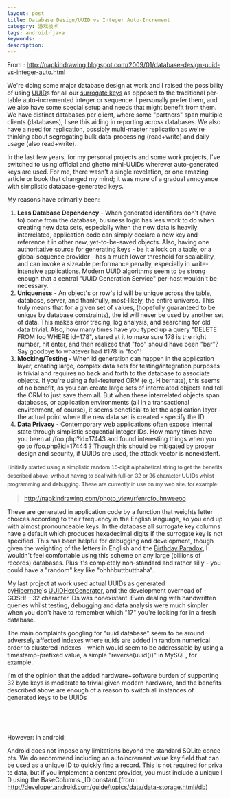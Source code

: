 ```yaml
---
layout: post
title: Database Design/UUID vs Integer Auto-Increment
category: 游戏技术
tags: android／java
keywords: 
description: 
---
```


From :
<http://napkindrawing.blogspot.com/2009/01/database-design-uuid-vs-integer-auto.html>

We're doing some major database design at work and I raised the
possibility of using<span
class="Apple-converted-space"> </span>[UUID](http://en.wikipedia.org/wiki/Universally_Unique_Identifier)s
for all our<span class="Apple-converted-space"> </span>[surrogate
keys](http://en.wikipedia.org/wiki/Surrogate_key)<span
class="Apple-converted-space"> </span>as opposed to the traditional
per-table auto-incremented integer or sequence. I personally prefer
them, and we also have some special setup and needs that might benefit
from them. We have distinct databases per client, where some "partners"
span multiple clients (databases), I see this aiding in reporting across
databases. We also have a need for replication, possibly multi-master
replication as we're thinking about segregating bulk data-processing
(read+write) and daily usage (also read+write).

In the last few years, for my personal projects and some work projects,
I've switched to using official and ghetto mini-UUIDs wherever
auto-generated keys are used. For me, there wasn't a single revelation,
or one amazing article or book that changed my mind; it was more of a
gradual annoyance with simplistic database-generated keys.

My reasons have primarily been:

1.  **Less Database Dependency**<span
    class="Apple-converted-space"> </span>- When generated identifiers
    don't (have to) come from the database, business logic has less work
    to do when creating new data sets, especially when the new data is
    heavily interrelated, application code can simply declare a new key
    and reference it in other new, yet-to-be-saved objects. Also, having
    one authoritative source for generating keys - be it a lock on a
    table, or a global sequence provider - has a much lower threshold
    for scalability, and can invoke a sizeable performance penalty,
    especially in write-intensive applications. Modern UUID algorithms
    seem to be strong enough that a central "UUID Generation Service"
    per-host wouldn't be necessary.
2.  **Uniqueness**<span class="Apple-converted-space"> </span>- An
    object's or row's id will be unique across the table, database,
    server, and thankfully, most-likely, the entire universe. This truly
    means that for a given set of values, (hopefully guaranteed to be
    unique by database constraints), the id will never be used by
    another set of data. This makes error tracing, log analysis, and
    searching for old data trivial. Also, how many times have you typed
    up a query "DELETE FROM foo WHERE id=178", stared at it to make sure
    178 is the right number, hit enter, and then realized that "foo"
    should have been "bar"? Say goodbye to whatever had \#178 in "foo"!
3.  **Mocking/Testing**<span class="Apple-converted-space"> </span>-
    When id generation can happen in the application layer, creating
    large, complex data sets for testing/integration purposes is trivial
    and requires no back and forth to the database to associate objects.
    If you're using a full-featured ORM (e.g. Hibernate), this seems of
    no benefit, as you can create large sets of interrelated objects and
    tell the ORM to just save them all. But when these interrelated
    objects span databases, or application environments (all in a
    transactional environment, of course), it seems beneficial to let
    the application layer - the actual point where the new data set is
    created - specify the ID.
4.  **Data Privacy**<span class="Apple-converted-space"> </span>-
    Contemporary web applications often expose internal state through
    simplistic sequential integer IDs. How many times have you been at
    /foo.php?id=17443 and found interesting things when you go to
    /foo.php?id=17444 ? Though this should be mitigated by proper design
    and security, if UUIDs are used, the attack vector is nonexistent.

<span
style="display:inline! important;float:none;word-spacing:0px;font:13px/20px Verdana, sans-serif;text-transform:none;color:#333333;text-indent:0px;white-space:normal;letter-spacing:normal;background-color:#ffffff;text-align:left;widows:2;orphans:2;webkit-text-size-adjust:auto;webkit-text-stroke-width:0px;">I
initially started using a simplistic random 16-digit alphabetical string
to get the benefits described above, without having to deal with full-on
32 or 36 character UUIDs whilst programming and debugging. These are
currently in use on my web site, for example:</span>

> <http://napkindrawing.com/photo_view/rfenrcfouhnweeoo>

These are generated in application code by a function that weights
letter choices according to their frequency in the English language, so
you end up with almost pronounceable keys. In the database all surrogate
key columns have a default which produces hexadecimal digits if the
surrogate key is not specified. This has been helpful for debugging and
development, though given the weighting of the letters in English and
the<span class="Apple-converted-space"> </span>[Birthday
Paradox](http://en.wikipedia.org/wiki/Birthday_Paradox), I wouldn't feel
comfortable using this scheme on any large (billions of records)
databases. Plus it's completely non-standard and rather silly - you
could have a "random" key like "ohhhbuttbutthaha".

My last project at work used actual UUIDs as generated
by[Hibernate](http://hibernate.org/)'s<span
class="Apple-converted-space"> </span>[UUIDHexGenerator](http://www.hibernate.org/hib_docs/v3/api/org/hibernate/id/UUIDHexGenerator.html),
and the development overhead of - GOSH! - 32 character IDs was
nonexistant. Even dealing with handwritten queries whilst testing,
debugging and data analysis were much simpler when you don't have to
remember which "17" you're looking for in a fresh database.

The main complaints googling for "uuid database" seem to be around
adversely affected indexes where uuids are added in random numerical
order to clustered indexes - which would seem to be addressable by using
a timestamp-prefixed value, a simple "reverse(uuid())" in MySQL, for
example.

I'm of the opinion that the added hardware+software burden of supporting
32 byte keys is moderate to trivial given modern hardware, and the
benefits described above are enough of a reason to switch all instances
of generated keys to be UUIDs

 

 

However: in android:

Android does not impose any limitations beyond the standard SQLite concepts. We do recommend including an autoincrement value key field that can be used as a unique ID to quickly find a record. This is not required for private data, but if you implement a content provider, you must include a unique ID using the BaseColumns.\_ID constant.(from
: <http://developer.android.com/guide/topics/data/data-storage.html#db>)








